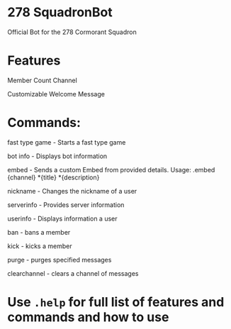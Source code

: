 # 278 SquadronBot

Official Bot for the 278 Cormorant Squadron



# Features
Member Count Channel

Customizable Welcome Message

# Commands:


fast type game - Starts a fast type game

bot info - Displays bot information

embed - Sends a custom Embed from provided details. Usage: .embed {channel} *{title} *{description}

nickname - Changes the nickname of a user

serverinfo - Provides server information

userinfo - Displays information a user

ban - bans a member

kick - kicks a member

purge - purges specified messages

clearchannel - clears a channel of messages

# Use ```.help``` for full list of features and commands and how to use
